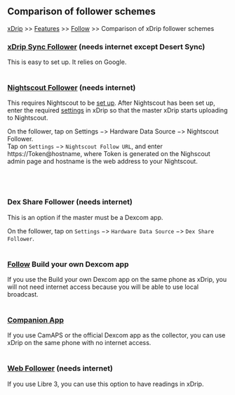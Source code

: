 ## Comparison of follower schemes  
[xDrip](../README.md) >> [Features](./Features_page.md) >> [Follow](./Follow_page.md) >> Comparison of xDrip follower schemes  
  
### **[xDrip Sync Follower](./xDripSync.md)** (needs internet except Desert Sync)  
This is easy to set up.  It relies on Google.  
<br/>  
  
### **[Nightscout Follower](./Follow/FollowNightscout.md)** (needs internet)  
This requires Nightscout to be [set up](./Nightscout_page.md).  After Nightscout has been set up, enter the required [settings](./Nightscout-Settings.md) in xDrip so that the master xDrip starts uploading to Nightscout.  

On the follower, tap on Settings &#8722;> Hardware Data Source &#8722;> Nightscout Follower.  
Tap on `Settings` &#8722;> `Nightscout Follow URL`, and enter https<nolink>://Token@hostname, where Token is generated on the Nighscout admin page and hostname is the web address to your Nightscout.  
<br/>  
<br/>  
  
### **Dex Share Follower** (needs internet)  
This is an option if the master must be a Dexcom app.  
  
On the follower, tap on `Settings` &#8722;> `Hardware Data Source` &#8722;> `Dex Share Follower`.  
<br/>  
  
### **[Follow](./DexcomAppxDrip.md) Build your own Dexcom app**  
If you use the Build your own Dexcom app on the same phone as xDrip, you will not need internet access because you will be able to use local broadcast.  
<br/>  
  
### **[Companion App](./Follow/CompanionApp.md)**  
If you use CamAPS or the official Dexcom app as the collector, you can use xDrip on the same phone with no internet access.  
<br/>  
  
### **[Web Follower](./Libre3_Follow.md)** (needs internet)  
If you use Libre 3, you can use this option to have readings in xDrip.  
  
